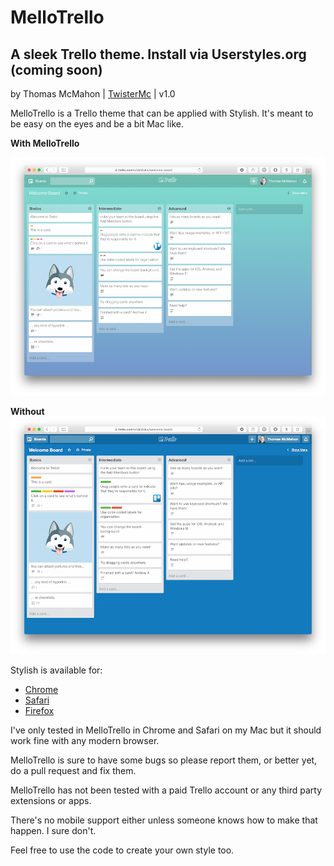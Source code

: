 # MelloTrello
## A sleek Trello theme. **Install via Userstyles.org (coming soon)**

by Thomas McMahon | [TwisterMc](http://www.twistermc.com) | v1.0

MelloTrello is a Trello theme that can be applied with Stylish. It's meant to be easy on the eyes and be a bit  Mac like.

**With MelloTrello**

![image](after.png)

**Without**
![image](before.png)

Stylish is available for:

- [Chrome](https://chrome.google.com/webstore/detail/stylish/fjnbnpbmkenffdnngjfgmeleoegfcffe)
- [Safari](http://sobolev.us/stylish/)
- [Firefox](https://addons.mozilla.org/en-US/firefox/addon/stylish/?src=external-userstyleshome) 

I've only tested in MelloTrello in Chrome and Safari on my Mac but it should work fine with any modern browser. 

MelloTrello is sure to have some bugs so please report them, or better yet, do a pull request and fix them. 

MelloTrello has not been tested with a paid Trello account or any third party extensions or apps. 

There's no mobile support either unless someone knows how to make that happen. I sure don't. 

Feel free to use the code to create your own style too.